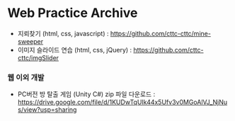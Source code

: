 # Web Practice Archive
* 지뢰찾기 (html, css, javascript) : https://github.com/cttc-cttc/mine-sweeper
* 이미지 슬라이드 연습 (html, css, jQuery) : https://github.com/cttc-cttc/imgSlider
  
  
### 웹 이외 개발
* PC버전 방 탈출 게임 (Unity C#) zip 파일 다운로드 : https://drive.google.com/file/d/1KUDwTqUIk44x5Ufv3v0MGoAlVJ_NjNus/view?usp=sharing
